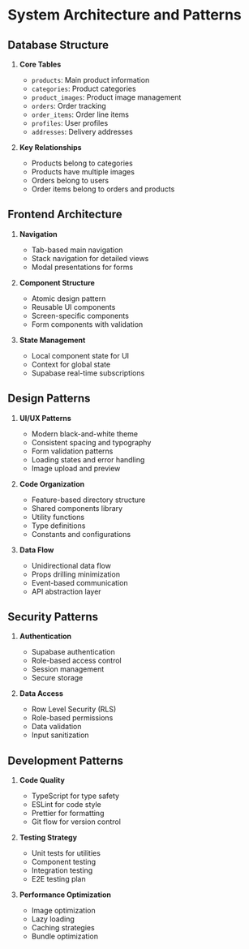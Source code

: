 # System Architecture and Patterns

## Database Structure
1. **Core Tables**
   - `products`: Main product information
   - `categories`: Product categories
   - `product_images`: Product image management
   - `orders`: Order tracking
   - `order_items`: Order line items
   - `profiles`: User profiles
   - `addresses`: Delivery addresses

2. **Key Relationships**
   - Products belong to categories
   - Products have multiple images
   - Orders belong to users
   - Order items belong to orders and products

## Frontend Architecture
1. **Navigation**
   - Tab-based main navigation
   - Stack navigation for detailed views
   - Modal presentations for forms

2. **Component Structure**
   - Atomic design pattern
   - Reusable UI components
   - Screen-specific components
   - Form components with validation

3. **State Management**
   - Local component state for UI
   - Context for global state
   - Supabase real-time subscriptions

## Design Patterns
1. **UI/UX Patterns**
   - Modern black-and-white theme
   - Consistent spacing and typography
   - Form validation patterns
   - Loading states and error handling
   - Image upload and preview

2. **Code Organization**
   - Feature-based directory structure
   - Shared components library
   - Utility functions
   - Type definitions
   - Constants and configurations

3. **Data Flow**
   - Unidirectional data flow
   - Props drilling minimization
   - Event-based communication
   - API abstraction layer

## Security Patterns
1. **Authentication**
   - Supabase authentication
   - Role-based access control
   - Session management
   - Secure storage

2. **Data Access**
   - Row Level Security (RLS)
   - Role-based permissions
   - Data validation
   - Input sanitization

## Development Patterns
1. **Code Quality**
   - TypeScript for type safety
   - ESLint for code style
   - Prettier for formatting
   - Git flow for version control

2. **Testing Strategy**
   - Unit tests for utilities
   - Component testing
   - Integration testing
   - E2E testing plan

3. **Performance Optimization**
   - Image optimization
   - Lazy loading
   - Caching strategies
   - Bundle optimization 
